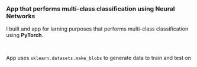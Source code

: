 ### App that performs multi-class classification using Neural Networks

I built and app for larning purposes that performs multi-class classification
using **PyTorch**.

<br/>

App uses `sklearn.datasets.make_blobs` to generate data to train and test on